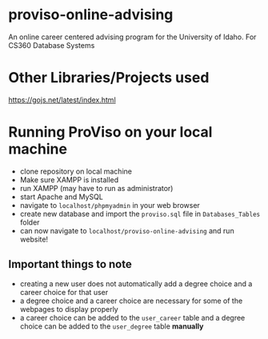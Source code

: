 # proviso-online-advising
An online career centered advising program for the University of Idaho. For CS360 Database Systems

# Other Libraries/Projects used
https://gojs.net/latest/index.html

# Running ProViso on your local machine
- clone repository on local machine
- Make sure XAMPP is installed
- run XAMPP (may have to run as administrator)
- start Apache and MySQL
- navigate to `localhost/phpmyadmin` in your web browser
- create new database and import the `proviso.sql` file in `Databases_Tables` folder
- can now navigate to `localhost/proviso-online-advising` and run website!

## Important things to note
- creating a new user does not automatically add a degree choice and a career choice for that user
- a degree choice and a career choice are necessary for some of the webpages to display properly
- a career choice can be added to the `user_career` table and a degree choice can be added to the `user_degree` table __manually__
